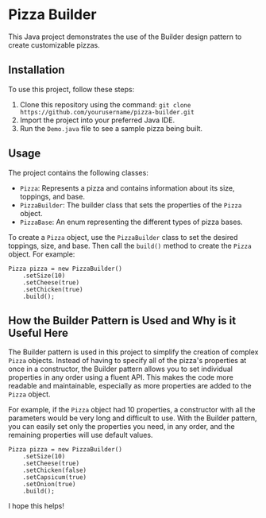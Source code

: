 # Pizza Builder

This Java project demonstrates the use of the Builder design pattern to create customizable pizzas. 

## Installation

To use this project, follow these steps:

1. Clone this repository using the command: `git clone https://github.com/yourusername/pizza-builder.git`
2. Import the project into your preferred Java IDE.
3. Run the `Demo.java` file to see a sample pizza being built.

## Usage

The project contains the following classes:

- `Pizza`: Represents a pizza and contains information about its size, toppings, and base.
- `PizzaBuilder`: The builder class that sets the properties of the `Pizza` object.
- `PizzaBase`: An enum representing the different types of pizza bases.

To create a `Pizza` object, use the `PizzaBuilder` class to set the desired toppings, size, and base. Then call the `build()` method to create the `Pizza` object. For example:

```
Pizza pizza = new PizzaBuilder()
	.setSize(10)
	.setCheese(true)
	.setChicken(true)
	.build();
```

## How the Builder Pattern is Used and Why is it Useful Here

The Builder pattern is used in this project to simplify the creation of complex `Pizza` objects. Instead of having to specify all of the pizza's properties at once in a constructor, the Builder pattern allows you to set individual properties in any order using a fluent API. This makes the code more readable and maintainable, especially as more properties are added to the `Pizza` object.

For example, if the `Pizza` object had 10 properties, a constructor with all the parameters would be very long and difficult to use. With the Builder pattern, you can easily set only the properties you need, in any order, and the remaining properties will use default values.

```
Pizza pizza = new PizzaBuilder()
	.setSize(10)
	.setCheese(true)
	.setChicken(false)
  	.setCapsicum(true)
  	.setOnion(true)
	.build();
```
I hope this helps!
